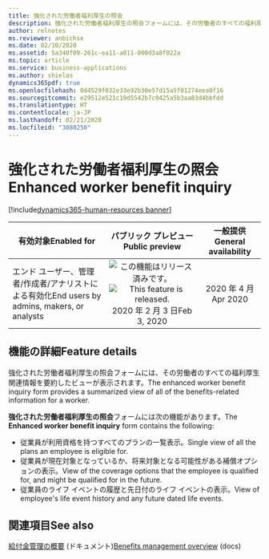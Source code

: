 ```yaml
---
title: 強化された労働者福利厚生の照会
description: 強化された労働者福利厚生の照会フォームには、その労働者のすべての福利厚生関連情報を要約したビューが表示されます。
author: relnotes
ms.reviewer: anbichse
ms.date: 02/10/2020
ms.assetid: 5a340f09-261c-ea11-a811-000d3a8f022a
ms.topic: article
ms.service: business-applications
ms.author: shielas
dynamics365pdf: true
ms.openlocfilehash: 0d4529f032e33e92b30e57d15a5f01274eea0f16
ms.sourcegitcommit: e29512e521c19d5542b7c0425a5b3aa83d4bbfdd
ms.translationtype: HT
ms.contentlocale: ja-JP
ms.lasthandoff: 02/21/2020
ms.locfileid: "3080250"
---
```

# <a name="enhanced-worker-benefit-inquiry"></a><span data-ttu-id="05322-103">強化された労働者福利厚生の照会</span><span class="sxs-lookup"><span data-stu-id="05322-103">Enhanced worker benefit inquiry</span></span>
[!include[dynamics365-human-resources banner](../includes/dynamics365-human-resources.md)]

| <span data-ttu-id="05322-104">有効対象</span><span class="sxs-lookup"><span data-stu-id="05322-104">Enabled for</span></span>    |  <span data-ttu-id="05322-105">パブリック プレビュー</span><span class="sxs-lookup"><span data-stu-id="05322-105">Public preview</span></span> | <span data-ttu-id="05322-106">一般提供</span><span class="sxs-lookup"><span data-stu-id="05322-106">General availability</span></span> | 
| ---------- | :----------: |:----------: |
|<span data-ttu-id="05322-107">エンド ユーザー、管理者/作成者/アナリストによる有効化</span><span class="sxs-lookup"><span data-stu-id="05322-107">End users by admins, makers, or analysts</span></span>|<span data-ttu-id="05322-108">![この機能はリリース済みです。](/dynamics365-release-plan/media/green-checkmark.png "この機能はリリース済みです。")</span><span class="sxs-lookup"><span data-stu-id="05322-108">![This feature is released.](/dynamics365-release-plan/media/green-checkmark.png "This feature is released.")</span></span> <span data-ttu-id="05322-109">2020 年 2 月 3 日</span><span class="sxs-lookup"><span data-stu-id="05322-109">Feb 3, 2020</span></span>| <span data-ttu-id="05322-110">2020 年 4 月</span><span class="sxs-lookup"><span data-stu-id="05322-110">Apr 2020</span></span>|






## <a name="feature-details"></a><span data-ttu-id="05322-111">機能の詳細</span><span class="sxs-lookup"><span data-stu-id="05322-111">Feature details</span></span>
<!--feature detail start -->
<span data-ttu-id="05322-112">強化された労働者福利厚生の照会フォームには、その労働者のすべての福利厚生関連情報を要約したビューが表示されます。</span><span class="sxs-lookup"><span data-stu-id="05322-112">The enhanced worker benefit inquiry form provides a summarized view of all of the benefits-related information for a worker.</span></span>  

<span data-ttu-id="05322-113">**強化された労働者福利厚生の照会**フォームには次の機能があります。</span><span class="sxs-lookup"><span data-stu-id="05322-113">The **Enhanced worker benefit inquiry** form contains the following:</span></span>

- <span data-ttu-id="05322-114">従業員が利用資格を持つすべてのプランの一覧表示。</span><span class="sxs-lookup"><span data-stu-id="05322-114">Single view of all the plans an employee is eligible for.</span></span>
- <span data-ttu-id="05322-115">従業員が現在対象となっているか、将来対象となる可能性がある補償オプションの表示。</span><span class="sxs-lookup"><span data-stu-id="05322-115">View of the coverage options that the employee is qualified for, and might be qualified for in the future.</span></span>
- <span data-ttu-id="05322-116">従業員のライフ イベントの履歴と先日付のライフ イベントの表示。</span><span class="sxs-lookup"><span data-stu-id="05322-116">View of employee's life event history and any future dated life events.</span></span>
<!--feature detail end -->










## <a name="see-also"></a><span data-ttu-id="05322-117">関連項目</span><span class="sxs-lookup"><span data-stu-id="05322-117">See also</span></span>

<span data-ttu-id="05322-118">[給付金管理の概要](https://docs.microsoft.com/dynamics365/human-resources/hr-benefits-management-overview) (ドキュメント)</span><span class="sxs-lookup"><span data-stu-id="05322-118">[Benefits management overview](https://docs.microsoft.com/dynamics365/human-resources/hr-benefits-management-overview) (docs)</span></span>
